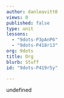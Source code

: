 ```yaml
---
author: danleavitt0
views: 0
published: false
type: unit
lessons: 
  - "9dots-P3pAnP6"
  - "9dots-P418r13"
org: 9dots
title: Org
blurb: Stuff
id: "9dots-P419r5y"

---
```


undefined
